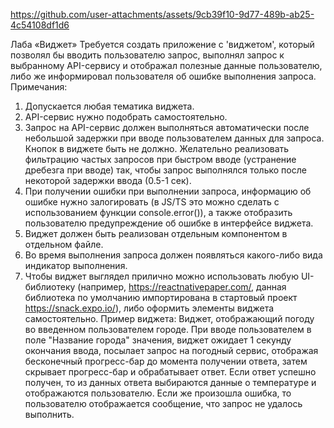 https://github.com/user-attachments/assets/9cb39f10-9d77-489b-ab25-4c54108df1d6



Лаба «Виджет»
Требуется создать приложение с 'виджетом', который позволял бы вводить пользователю запрос, выполнял запрос к выбранному API-сервису и отображал полезные данные пользователю, либо же информировал пользователя об ошибке выполнения запроса.
Примечания:
1.	Допускается любая тематика виджета.
2.	API-сервис нужно подобрать самостоятельно. 
3.	Запрос на API-сервис должен выполняться автоматически после небольшой задержки при вводе пользователем данных для запроса. Кнопок в виджете быть не должно. Желательно реализовать фильтрацию частых запросов при быстром вводе (устранение дребезга при вводе) так, чтобы запрос выполнялся только после некоторой задержки ввода (0.5-1 сек).
4.	При получении ошибки при выполнении запроса, информацию об ошибке нужно залогировать (в JS/TS это можно сделать с использованием функции console.error()), а также отобразить пользователю предупреждение об ошибке в интерфейсе виджета.
5.	Виджет должен быть реализован отдельным компонентом в отдельном файле.
6.	Во время выполнения запроса должен появляться какого-либо вида индикатор выполнения.
7.	Чтобы виджет выглядел прилично можно использовать любую UI-библиотеку (например, https://reactnativepaper.com/, данная библиотека по умолчанию импортирована в стартовый проект https://snack.expo.io/), либо оформить элементы виджета самостоятельно.
Пример виджета: 
Виджет, отображающий погоду во введенном пользователем городе. При вводе пользователем в поле "Название города" значения, виджет ожидает 1 секунду окончания ввода, посылает запрос на погодный сервис, отображая бесконечный прогресс-бар до момента получении ответа, затем скрывает прогресс-бар и обрабатывает ответ. Если ответ успешно получен, то из данных ответа выбираются данные о температуре и отображаются пользователю. Если же произошла ошибка, то пользователю отображается сообщение, что запрос не удалось выполнить.

